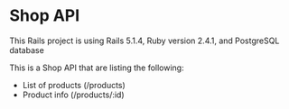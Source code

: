 # Shop API

This Rails project is using Rails 5.1.4, Ruby version 2.4.1, and PostgreSQL database

This is a Shop API that are listing the following:
- List of products (/products)
- Product info (/products/:id)
